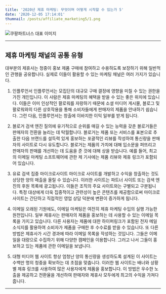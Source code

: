 ```yaml
---
title: '2020년 제휴 마케팅: 무엇이며 어떻게 시작할 수 있는가 5'
date: '2020-12-05 17:14:01'
thumnail: /posts/affiliate_marketing5/1.png
---
```


![쿠팡파트너스 대표 이미지](/posts/affiliate_marketing5/1.png)

---

## 제휴 마케팅 채널의 공통 유형

대부분의 제휴사는 청중이 홍보 제품 구매에 참여하고 수용하도록 보장하기 위해 일반적인 관행을 공유합니다. 실제로 이들이 활용할 수 있는 마케팅 채널은 여러 가지가 있습니다.

1. 인플루언서
   인플루언서는 모집단의 대규모 구매 결정에 영향을 미칠 수 있는 권한을 가진 개인입니다. 이 사람은 제휴 마케팅의 혜택을 받을 수 있는 좋은 위치에 있습니다. 이들은 이미 인상적인 팔로워를 자랑하기 때문에 소셜 미디어 게시물, 블로그 및 팔로워와의 다른 상호작용을 통해 소비자들에게 판매자의 제품을 안내하기 쉽습니다. 그런 다음, 인플루언서는 창출에 이바지한 이익 일부를 받게 됩니다.

2. 블로거
   검색 엔진 질의에 유기적으로 순위를 매길 수 있는 능력을 갖춘 블로거들은 판매자의 전환을 늘리는 데 탁월합니다. 블로거는 제품 또는 서비스를 표본으로 추출한 다음 브랜드를 설득력 있게 홍보하는 포괄적인 리뷰를 작성하여 통신량을 판매자의 사이트로 다시 유도합니다. 블로거는 제품의 가치에 대해 입소문을 퍼뜨리고 판매자의 판매를 개선하는 데 도움을 준 것에 대해 상을 받습니다. 예를 들어, 최고의 이메일 마케팅 소프트웨어에 관한 제 기사에는 제품 리뷰와 제휴 링크가 포함되어 있습니다.

3. 유료 검색 집중 마이크로사이트
   마이크로 사이트를 개발하고 수익을 창출하는 것도 상당한 양의 매출을 올릴 수 있습니다. 이러한 사이트는 파트너 사이트 또는 검색 엔진의 후원 목록에 광고됩니다. 이들은 조직의 주요 사이트와는 구별되고 구분됩니다. 특정 대상에게 더욱 집중적이고 관련성이 높은 콘텐츠를 제공함으로써 마이크로사이트는 간단하고 직접적인 영업 상담 덕분에 변환이 증가하게 됩니다.

4. 이메일
   오래된 기원에도, 이메일 마케팅은 여전히 제휴 마케팅 수입의 실행 가능한 원천입니다. 일부 제휴사는 판매자의 제품을 홍보하는 데 사용할 수 있는 이메일 목록을 가지고 있습니다. 다른 사용자는 제품에 대한 하이퍼링크가 포함된 전자 메일 소식지를 활용하여 소비자가 제품을 구매한 후 수수료를 받을 수 있습니다. 또 다른 방법은 제휴사가 시간 경과에 따라 이메일 목록을 작성하는 것입니다. 그들은 이메일을 대량으로 수집하기 위해 다양한 캠페인을 이용합니다. 그러고 나서 그들이 홍보하고 있는 제품에 관한 이메일을 보냅니다.

5. 대형 미디어 웹 사이트
   항상 엄청난 양의 통신량을 생성하도록 설계된 이 사이트는 수백만 명의 청중을 확보하는 데 초점을 맞춥니다. 이러한 웹 사이트는 배너와 상황별 제휴 링크를 사용하여 많은 사용자에게 제품을 홍보합니다. 이 방법은 우수한 노출을 제공하고 전환율을 개선하여 판매자와 제휴사 모두에게 최고의 수익을 가져다줍니다.

---
